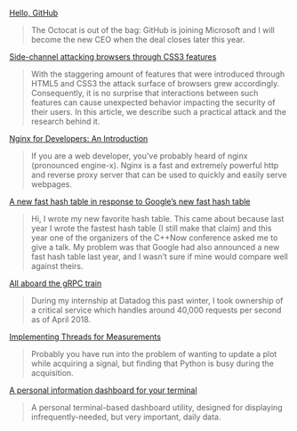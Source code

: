 [Hello, GitHub](https://natfriedman.github.io/hello/)
> The Octocat is out of the bag: GitHub is joining Microsoft and I will become the new CEO when the deal closes later this year.

[Side-channel attacking browsers through CSS3 features](https://www.evonide.com/side-channel-attacking-browsers-through-css3-features/)
> With the staggering amount of features that were introduced through HTML5 and CSS3 the attack surface of browsers grew accordingly. Consequently, it is no surprise that interactions between such features can cause unexpected behavior impacting the security of their users. In this article, we describe such a practical attack and the research behind it.

[Nginx for Developers: An Introduction](http://carrot.is/coding/nginx_introduction)
> If you are a web developer, you've probably heard of nginx (pronounced engine-x). Nginx is a fast and extremely powerful http and reverse proxy server that can be used to quickly and easily serve webpages.

[A new fast hash table in response to Google’s new fast hash table](https://probablydance.com/2018/05/28/a-new-fast-hash-table-in-response-to-googles-new-fast-hash-table/)
> Hi, I wrote my new favorite hash table. This came about because last year I wrote the fastest hash table (I still make that claim) and this year one of the organizers of the C++Now conference asked me to give a talk. My problem was that Google had also announced a new fast hash table last year, and I wasn’t sure if mine would compare well against theirs.

[All aboard the gRPC train](http://lpan.io/migrating-to-grpc/)
> During my internship at Datadog this past winter, I took ownership of a critical service which handles around 40,000 requests per second as of April 2018.

[Implementing Threads for Measurements](https://www.pythonforthelab.com/blog/implementing-threads-for-measurements/)
> Probably you have run into the problem of wanting to update a plot while acquiring a signal, but finding that Python is busy during the acquisition. 

[A personal information dashboard for your terminal](https://github.com/senorprogrammer/wtf?utm_source=hackernewsletter&utm_medium=email&utm_term=fav)
> A personal terminal-based dashboard utility, designed for displaying infrequently-needed, but very important, daily data.